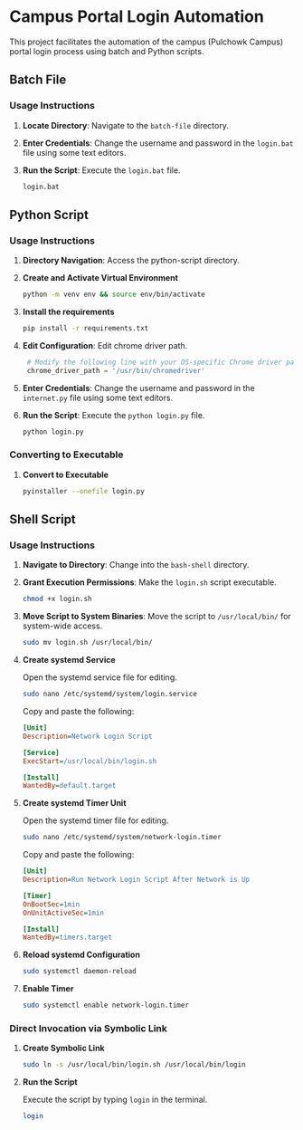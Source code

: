 # Campus Portal Login Automation

This project facilitates the automation of the campus (Pulchowk Campus) portal login process using batch and Python scripts.

## Batch File

### Usage Instructions

1. **Locate Directory**: Navigate to the `batch-file` directory.
2. **Enter Credentials**: Change the username and password in the `login.bat` file using some text editors.
3. **Run the Script**: Execute the `login.bat` file.

   ```bash
   login.bat
   ```

## Python Script

### Usage Instructions

1. **Directory Navigation**: Access the python-script directory.
2. **Create and Activate Virtual Environment**
   ```bash
   python -m venv env && source env/bin/activate
   ```
3. **Install the requirements**
   ```bash
   pip install -r requirements.txt
   ```
4. **Edit Configuration**: Edit chrome driver path.
   ```python
    # Modify the following line with your OS-specific Chrome driver path
    chrome_driver_path = '/usr/bin/chromedriver'
   ```
5. **Enter Credentials**: Change the username and password in the `internet.py` file using some text editors.
6. **Run the Script**: Execute the `python login.py` file.

   ```bash
   python login.py
   ```

### Converting to Executable

1. **Convert to Executable**
   ```bash
   pyinstaller --onefile login.py
   ```

## Shell Script

### Usage Instructions

1. **Navigate to Directory**: Change into the `bash-shell` directory.
2. **Grant Execution Permissions**: Make the `login.sh` script executable.

    ```bash
    chmod +x login.sh
    ```

3. **Move Script to System Binaries**: Move the script to `/usr/local/bin/` for system-wide access.

    ```bash
    sudo mv login.sh /usr/local/bin/
    ```

4. **Create systemd Service**

   Open the systemd service file for editing.

    ```bash
    sudo nano /etc/systemd/system/login.service
    ```

    Copy and paste the following:

    ```ini
    [Unit]
    Description=Network Login Script

    [Service]
    ExecStart=/usr/local/bin/login.sh

    [Install]
    WantedBy=default.target
    ```

5. **Create systemd Timer Unit**

    Open the systemd timer file for editing.

    ```bash
    sudo nano /etc/systemd/system/network-login.timer
    ```

    Copy and paste the following:

    ```ini
    [Unit]
    Description=Run Network Login Script After Network is Up

    [Timer]
    OnBootSec=1min
    OnUnitActiveSec=1min

    [Install]
    WantedBy=timers.target
    ```

6. **Reload systemd Configuration**

    ```bash
    sudo systemctl daemon-reload
    ```

7. **Enable Timer**

    ```bash
    sudo systemctl enable network-login.timer
    ```


### Direct Invocation via Symbolic Link

1. **Create Symbolic Link**

    ```bash
    sudo ln -s /usr/local/bin/login.sh /usr/local/bin/login
    ```

2. **Run the Script**

    Execute the script by typing `login` in the terminal.

    ```bash
    login
    ```






